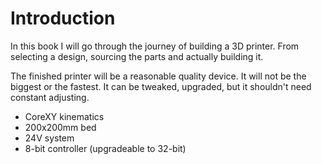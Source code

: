# Introduction

In this book I will go through the journey of building a 3D printer. From selecting a design, sourcing the parts and actually building it.

The finished printer will be a reasonable quality device. It will not be the biggest or the fastest. It can be tweaked, upgraded, but it shouldn't need constant adjusting.

* CoreXY kinematics 
* 200x200mm bed
* 24V system
* 8-bit controller \(upgradeable to 32-bit\) 




